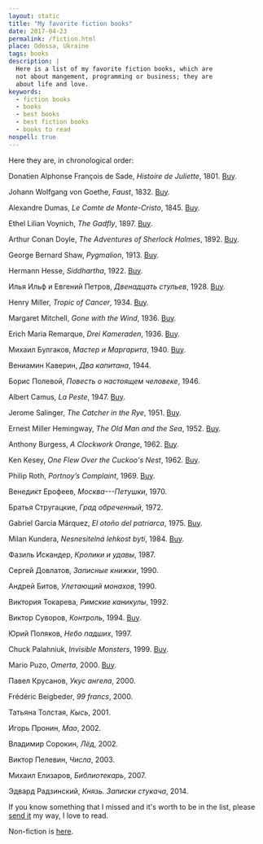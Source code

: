 ```yaml
---
layout: static
title: "My favorite fiction books"
date: 2017-04-23
permalink: /fiction.html
place: Odessa, Ukraine
tags: books
description: |
  Here is a list of my favorite fiction books, which are
  not about mangement, programming or business; they are
  about life and love.
keywords:
  - fiction books
  - books
  - best books
  - best fiction books
  - books to read
nospell: true
---
```


Here they are, in chronological order:

Donatien Alphonse François de Sade, _Histoire de Juliette_, 1801. [Buy](https://amzn.to/2ylYb6Z).

Johann Wolfgang von Goethe, _Faust_, 1832. [Buy](https://amzn.to/2xj7uGb).

Alexandre Dumas, _Le Comte de Monte-Cristo_, 1845. [Buy](https://amzn.to/2fxyBUQ).

Ethel Lilian Voynich, _The Gadfly_, 1897. [Buy](https://amzn.to/2helUy2).

Arthur Conan Doyle, _The Adventures of Sherlock Holmes_, 1892. [Buy](https://amzn.to/2fgqWx1).

George Bernard Shaw, _Pygmalion_, 1913. [Buy](https://amzn.to/2ynssCz).

Hermann Hesse, _Siddhartha_, 1922. [Buy](https://amzn.to/2xNB3kK).

Илья Ильф и Евгений Петров, _Двенадцать стульев_, 1928. [Buy](https://amzn.to/2fgLiqh).

Henry Miller, _Tropic of Cancer_, 1934. [Buy](https://amzn.to/2xj7ea6).

Margaret Mitchell, _Gone with the Wind_, 1936. [Buy](https://amzn.to/2xjclr1).

Erich Maria Remarque, _Drei Kameraden_, 1936. [Buy](https://amzn.to/2xiXvAO).

Михаил Булгаков, _Мастер и Маргарита_, 1940. [Buy](https://amzn.to/2fxEQbb).

Вениамин Каверин, _Два капитана_, 1944.

Борис Полевой, _Повесть о настоящем человеке_, 1946.

Albert Camus, _La Peste_, 1947. [Buy](https://amzn.to/2xiqJzB).

Jerome Salinger, _The Catcher in the Rye_, 1951. [Buy](https://amzn.to/2xjhPlH).

Ernest Miller Hemingway, _The Old Man and the Sea_, 1952. [Buy](https://amzn.to/3JNDPK4).

Anthony Burgess, _A Clockwork Orange_, 1962. [Buy](https://amzn.to/2xOPVPG).

Ken Kesey, _One Flew Over the Cuckoo's Nest_, 1962. [Buy](https://amzn.to/2xOPy7K).

Philip Roth, _Portnoy’s Complaint_, 1969. [Buy](https://amzn.to/2xfsOeg).

Венедикт Ерофеев, _Москва---Петушки_, 1970.

Братья Стругацкие, _Град обреченный_, 1972.

Gabriel García Márquez, _El otoño del patriarca_, 1975. [Buy](https://amzn.to/2yn1Tgr).

Milan Kundera, _Nesnesitelná lehkost bytí_, 1984. [Buy](https://amzn.to/2xjf9EG).

Фазиль Искандер, _Кролики и удавы_, 1987.

Сергей Довлатов, _Записные книжки_, 1990.

Андрей Битов, _Улетающий монахов_, 1990.

Виктория Токарева, _Римские каникулы_, 1992.

Виктор Суворов, _Контроль_, 1994. [Buy](https://amzn.to/2fx6PYy).

Юрий Поляков, _Небо падших_, 1997.

Chuck Palahniuk, _Invisible Monsters_, 1999. [Buy](https://amzn.to/2xdWSXA).

Mario Puzo, _Omerta_, 2000. [Buy](https://amzn.to/2xiShoM).

Павел Крусанов, _Укус ангела_, 2000.

Frédéric Beigbeder, _99 francs_, 2000.

Татьяна Толстая, _Кысь_, 2001.

Игорь Пронин, _Мао_, 2002.

Владимир Сорокин, _Лёд_, 2002.

Виктор Пелевин, _Числа_, 2003.

Михаил Елизаров, _Библиотекарь_, 2007.

Эдвард Радзинский, _Князь. Записки стукача_, 2014.

If you know something that I missed and it's worth to be in the list,
please [send it](mailto:fiction@yegor256.com) my way, I love to read.

Non-fiction is [here](/non-fiction.html).
